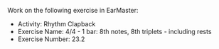 Work on the following exercise in EarMaster:
- Activity: Rhythm Clapback
- Exercise Name: 4/4 - 1 bar: 8th notes, 8th triplets - including rests
- Exercise Number: 23.2
